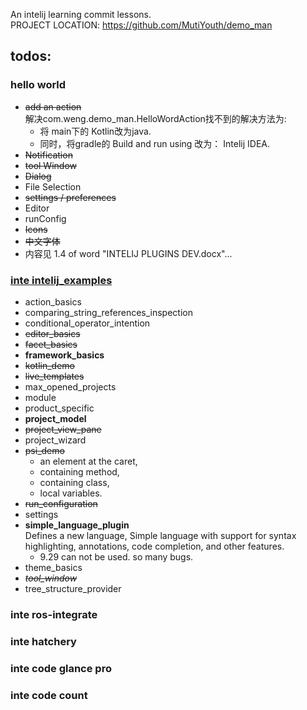 An intelij learning commit lessons.<br/>
PROJECT LOCATION: https://github.com/MutiYouth/demo_man



## todos:
### hello world
* ~~add an action~~ <br/>
  解决com.weng.demo_man.HelloWordAction找不到的解决方法为:
  * 将 main下的 Kotlin改为java.
  * 同时，将gradle的 Build and run using 改为： Intelij IDEA.
* ~~Notification~~
* ~~tool Window~~
* ~~Dialog~~
* File Selection
* ~~settings / preferences~~
* Editor
* runConfig
* ~~Icons~~
* ~~中文字体~~
* 内容见 1.4 of word "INTELIJ PLUGINS DEV.docx"... 

### [inte intelij_examples](https://github.com/JetBrains/intellij-sdk-code-samples)
* action_basics
* comparing_string_references_inspection
* conditional_operator_intention
* ~~editor_basics~~
* ~~facet_basics~~
* **framework_basics**
* ~~kotlin_demo~~
* ~~live_templates~~
* max_opened_projects
* module
* product_specific
* **project_model**
* ~~project_view_pane~~
* project_wizard
* ~~psi_demo~~
  - an element at the caret,
  - containing method,
  - containing class,
  - local variables.
* ~~run_configuration~~
* settings
* **simple_language_plugin** <br/>
  Defines a new language, Simple language with support for syntax highlighting, annotations, code completion, and other features.
  * 9.29 can not be used. so many bugs.
* theme_basics
* _~~tool_window~~_
* tree_structure_provider


### inte ros-integrate
### inte hatchery
### inte code glance pro
### inte code count